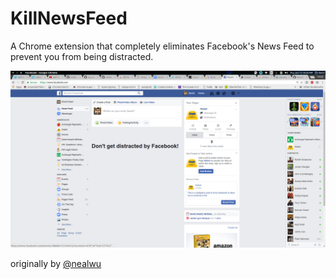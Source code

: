 # KillNewsFeed
A Chrome extension that completely eliminates Facebook's News Feed to prevent you from being distracted.


![](./images/facebook_proof.png)


originally by [@nealwu](https://github.com/nealwu/killnewsfeed)
